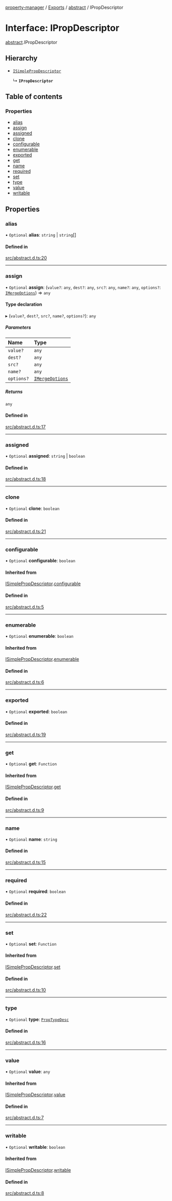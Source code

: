 [property-manager](../README.md) / [Exports](../modules.md) / [abstract](../modules/abstract.md) / IPropDescriptor

# Interface: IPropDescriptor

[abstract](../modules/abstract.md).IPropDescriptor

## Hierarchy

- [`ISimplePropDescriptor`](abstract.ISimplePropDescriptor.md)

  ↳ **`IPropDescriptor`**

## Table of contents

### Properties

- [alias](abstract.IPropDescriptor.md#alias)
- [assign](abstract.IPropDescriptor.md#assign)
- [assigned](abstract.IPropDescriptor.md#assigned)
- [clone](abstract.IPropDescriptor.md#clone)
- [configurable](abstract.IPropDescriptor.md#configurable)
- [enumerable](abstract.IPropDescriptor.md#enumerable)
- [exported](abstract.IPropDescriptor.md#exported)
- [get](abstract.IPropDescriptor.md#get)
- [name](abstract.IPropDescriptor.md#name)
- [required](abstract.IPropDescriptor.md#required)
- [set](abstract.IPropDescriptor.md#set)
- [type](abstract.IPropDescriptor.md#type)
- [value](abstract.IPropDescriptor.md#value)
- [writable](abstract.IPropDescriptor.md#writable)

## Properties

### alias

• `Optional` **alias**: `string` \| `string`[]

#### Defined in

[src/abstract.d.ts:20](https://github.com/snowyu/property-manager.js/blob/248d0b4/src/abstract.d.ts#L20)

___

### assign

• `Optional` **assign**: (`value?`: `any`, `dest?`: `any`, `src?`: `any`, `name?`: `any`, `options?`: [`IMergeOptions`](abstract.IMergeOptions.md)) => `any`

#### Type declaration

▸ (`value?`, `dest?`, `src?`, `name?`, `options?`): `any`

##### Parameters

| Name | Type |
| :------ | :------ |
| `value?` | `any` |
| `dest?` | `any` |
| `src?` | `any` |
| `name?` | `any` |
| `options?` | [`IMergeOptions`](abstract.IMergeOptions.md) |

##### Returns

`any`

#### Defined in

[src/abstract.d.ts:17](https://github.com/snowyu/property-manager.js/blob/248d0b4/src/abstract.d.ts#L17)

___

### assigned

• `Optional` **assigned**: `string` \| `boolean`

#### Defined in

[src/abstract.d.ts:18](https://github.com/snowyu/property-manager.js/blob/248d0b4/src/abstract.d.ts#L18)

___

### clone

• `Optional` **clone**: `boolean`

#### Defined in

[src/abstract.d.ts:21](https://github.com/snowyu/property-manager.js/blob/248d0b4/src/abstract.d.ts#L21)

___

### configurable

• `Optional` **configurable**: `boolean`

#### Inherited from

[ISimplePropDescriptor](abstract.ISimplePropDescriptor.md).[configurable](abstract.ISimplePropDescriptor.md#configurable)

#### Defined in

[src/abstract.d.ts:5](https://github.com/snowyu/property-manager.js/blob/248d0b4/src/abstract.d.ts#L5)

___

### enumerable

• `Optional` **enumerable**: `boolean`

#### Inherited from

[ISimplePropDescriptor](abstract.ISimplePropDescriptor.md).[enumerable](abstract.ISimplePropDescriptor.md#enumerable)

#### Defined in

[src/abstract.d.ts:6](https://github.com/snowyu/property-manager.js/blob/248d0b4/src/abstract.d.ts#L6)

___

### exported

• `Optional` **exported**: `boolean`

#### Defined in

[src/abstract.d.ts:19](https://github.com/snowyu/property-manager.js/blob/248d0b4/src/abstract.d.ts#L19)

___

### get

• `Optional` **get**: `Function`

#### Inherited from

[ISimplePropDescriptor](abstract.ISimplePropDescriptor.md).[get](abstract.ISimplePropDescriptor.md#get)

#### Defined in

[src/abstract.d.ts:9](https://github.com/snowyu/property-manager.js/blob/248d0b4/src/abstract.d.ts#L9)

___

### name

• `Optional` **name**: `string`

#### Defined in

[src/abstract.d.ts:15](https://github.com/snowyu/property-manager.js/blob/248d0b4/src/abstract.d.ts#L15)

___

### required

• `Optional` **required**: `boolean`

#### Defined in

[src/abstract.d.ts:22](https://github.com/snowyu/property-manager.js/blob/248d0b4/src/abstract.d.ts#L22)

___

### set

• `Optional` **set**: `Function`

#### Inherited from

[ISimplePropDescriptor](abstract.ISimplePropDescriptor.md).[set](abstract.ISimplePropDescriptor.md#set)

#### Defined in

[src/abstract.d.ts:10](https://github.com/snowyu/property-manager.js/blob/248d0b4/src/abstract.d.ts#L10)

___

### type

• `Optional` **type**: [`PropTypeDesc`](../modules/abstract.md#proptypedesc)

#### Defined in

[src/abstract.d.ts:16](https://github.com/snowyu/property-manager.js/blob/248d0b4/src/abstract.d.ts#L16)

___

### value

• `Optional` **value**: `any`

#### Inherited from

[ISimplePropDescriptor](abstract.ISimplePropDescriptor.md).[value](abstract.ISimplePropDescriptor.md#value)

#### Defined in

[src/abstract.d.ts:7](https://github.com/snowyu/property-manager.js/blob/248d0b4/src/abstract.d.ts#L7)

___

### writable

• `Optional` **writable**: `boolean`

#### Inherited from

[ISimplePropDescriptor](abstract.ISimplePropDescriptor.md).[writable](abstract.ISimplePropDescriptor.md#writable)

#### Defined in

[src/abstract.d.ts:8](https://github.com/snowyu/property-manager.js/blob/248d0b4/src/abstract.d.ts#L8)
